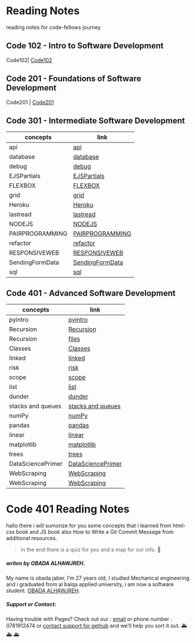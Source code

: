 # Reading Notes
reading notes for code-fellows journey
## Code 102 - Intro to Software Development

Code102| [Code102](https://github.com/Obada-gh/Code102-reading-notes)

## Code 201 - Foundations of Software Development

Code201 | [Code201](https://github.com/Obada-gh/reading-notes-201)

## Code 301 - Intermediate Software Development

concepts | link
------------ | -------------
 api |[api](https://obada-gh.github.io/reading-notes/301/api)
 database| [database](https://obada-gh.github.io/reading-notes/301/database)
 debug |[debug](https://obada-gh.github.io/reading-notes/301/debug)
 EJSPartials| [EJSPartials](https://obada-gh.github.io/reading-notes/301/EJSPartials)
 FLEXBOX| [FLEXBOX](https://obada-gh.github.io/reading-notes/301/FLEXBOX)
 grid| [grid](https://obada-gh.github.io/reading-notes/301/grid)
 Heroku| [Heroku](https://obada-gh.github.io/reading-notes/301/Heroku)
 lastread| [lastread](https://obada-gh.github.io/reading-notes/301/lastread)
 NODEJS| [NODEJS](https://obada-gh.github.io/reading-notes/301/NODEJS)
 PAIRPROGRAMMING| [PAIRPROGRAMMING](https://obada-gh.github.io/reading-notes/301/PAIRPROGRAMMING)
 refactor| [refactor](https://obada-gh.github.io/reading-notes/301/refactor)
 RESPONSIVEWEB| [RESPONSIVEWEB](https://obada-gh.github.io/reading-notes/301/RESPONSIVEWEB)
 SendingFormData| [SendingFormData](https://obada-gh.github.io/reading-notes/301/SendingFormData)
 sql| [sql](https://obada-gh.github.io/reading-notes/301/sql)

 

## Code 401 - Advanced Software Development

concepts | link
------------ | -------------
   pyintro |[pyintro](https://obada-gh.github.io/reading-notes/401/pyintro)
   Recursion |[Recursion](https://obada-gh.github.io/reading-notes/401/Recursion)
   Recursion |[files](https://obada-gh.github.io/reading-notes/401/files/)
   Classes |[Classes](https://obada-gh.github.io/reading-notes/401/Classes)
   linked |[linked](https://obada-gh.github.io/reading-notes/401/linked)
   risk |[risk](https://obada-gh.github.io/reading-notes/401/risk)
   scope |[scope](https://obada-gh.github.io/reading-notes/401/scope)
   list |[list](https://obada-gh.github.io/reading-notes/401/list)
   dunder |[dunder](https://obada-gh.github.io/reading-notes/401/dunder)
   stacks and queues |[stacks and queues](https://obada-gh.github.io/reading-notes/401/stack)
   numPy |[numPy](https://obada-gh.github.io/reading-notes/401/numpy)
   pandas |[pandas](https://obada-gh.github.io/reading-notes/401/pandas)
   linear |[linear](https://obada-gh.github.io/reading-notes/401/linear)
   matplotlib |[matplotlib](https://obada-gh.github.io/reading-notes/401/matplotlib)
   trees |[trees](https://obada-gh.github.io/reading-notes/401/trees)
   DataSciencePrimer |[DataSciencePrimer](https://obada-gh.github.io/reading-notes/401/DataSciencePrimer)
   WebScraping |[WebScraping](https://obada-gh.github.io/reading-notes/401/WebScraping)
   WebScraping |[WebScraping](https://obada-gh.github.io/reading-notes/401/Hacking)






# Code 401 Reading Notes
hallo there i will sumorize for you some concepts that i learned from html-css book and JS book also How to Write a Git Commit Message from additional resources.
>in the end there is a quiz for you and a map for our info. &#128175;








##### *writen by OBADA ALHAWJREH.*

My name is obada jaber, I’m 27 years old, I studied Mechanical engineering and i graduated from al balqa applied university, i am now a software student. [OBADA ALHAWJREH](https://github.com/Obada-gh). 

##### *Support or Contact:*

Having trouble with Pages? Check out our : [email](obada7jaber7@gmail.com) or phone number : 0781912474 or [contact support for gethub](https://support.github.com/contact) and we’ll help you sort it out. &#x1F691; &#x1F691; &#x1F691;
